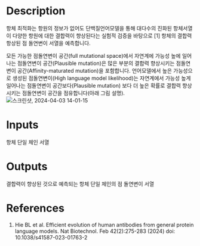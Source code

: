 # Description 

항체 최적화는 항원의 정보가 없어도 단백질언어모델을 통해 대다수의 진화된 항체서열이 다양한 항원에 대한 결합력이 향상된다는 실험적 검증을 바탕으로 [1] 항체의 결합력 항상된 점 돌연변이 서열을 예측합니다.
 
모든 가능한 점돌연변이 공간(full mutational space)에서 자연계에 가능성 높에 일어나는 점돌연변이 공간(Plausible mutation)은 많은 부분의 결합력 향상시키는 점돌연변이 공간(Affinity-maturated mutation)을 포함합니다. 언어모델에서 높은 가능성으로 생성된 점돌연변이(High language model likelihood)는 자연계에서 가능성 높게 일어나는 점돌연변이 공간보다(Plausible mutation) 보다 더 높은 확률로 결합력 향상시키는 점돌연변이 공간을 점유합니다(아래 그림 설명).       
![스크린샷, 2024-04-03 14-01-15](https://github.com/arontier/ad3-tutorials/assets/121647082/6f1d81dd-e708-4bf4-a0cb-c05d075a1858)


# Inputs

항체 단일 체인 서열


# Outputs

결합력이 향상된 것으로 예측되는 항체 단일 체인의 점 돌연변이 서열

# References

1. Hie BL et al. Efficient evolution of human antibodies from general protein language models. Nat Biotechnol. Feb 42(2):275-283 (2024) doi: 10.1038/s41587-023-01763-2
